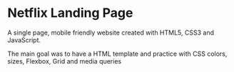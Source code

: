 # Netflix Landing Page

A single page, mobile friendly website created with HTML5, CSS3 and JavaScript.

The main goal was to have a HTML template and practice with CSS colors, sizes, Flexbox, Grid and media queries
